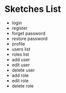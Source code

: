 # Sketches List
- login
- register
- forget password
- restore password
- profile
- users list
- roles list
- add user
- edit user
- delete user
- add role
- edit role
- delete role
